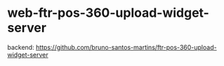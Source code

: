 # web-ftr-pos-360-upload-widget-server
backend: https://github.com/bruno-santos-martins/ftr-pos-360-upload-widget-server
